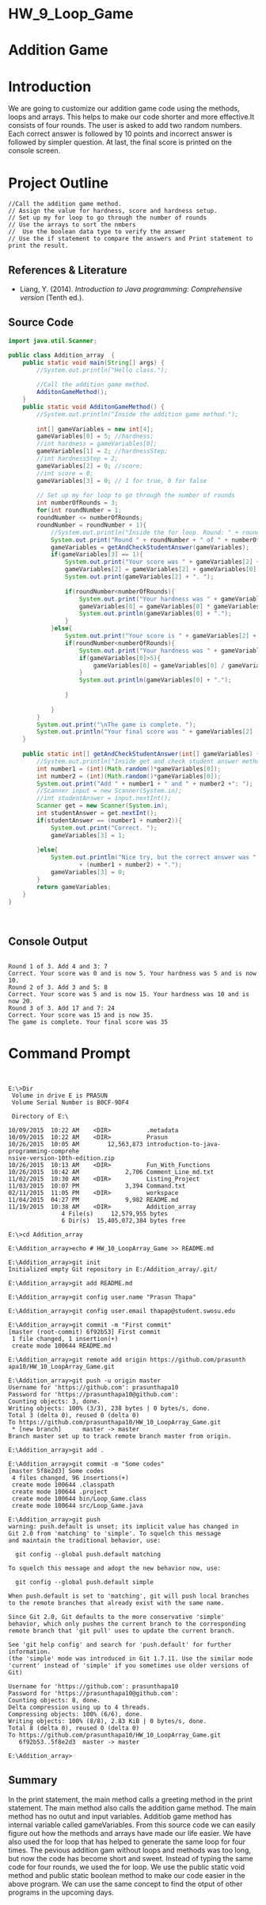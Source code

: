 # HW_9_Loop_Game 
# Addition Game 
# Introduction
We are going to customize our addition game code using the methods, loops and arrays. This helps to make our code
shorter and more effective.It consists of four rounds. The user is asked to add two random numbers. Each correct answer is followed by 10 points and incorrect answer is followed by simpler question. At last, the final score is printed on the console screen.

# Project Outline
```
//Call the addition game method.
// Assign the value for hardness, score and hardness setup.
// Set up my for loop to go through the number of rounds
// Use the arrays to sort the nmbers
//  Use the boolean data type to verify the answer
// Use the if statement to compare the answers and Print statement to print the result.
```
##  References & Literature
*   Liang, Y. (2014). *Introduction to Java programming: Comprehensive version* (Tenth ed.).

## Source Code
```java
import java.util.Scanner;

public class Addition_array  {
	public static void main(String[] args) {
		//System.out.println("Hello class.");
		
		//Call the addition game method.
		AdditonGameMethod();
	}
	public static void AdditonGameMethod() {
		//System.out.println("Inside the addition game method.");
		
		int[] gameVariables = new int[4];
		gameVariables[0] = 5; //hardness;
		//int hardness = gameVariables[0];
		gameVariables[1] = 2; //hardnessStep;
		//int hardnessStep = 2;
		gameVariables[2] = 0; //score;
		//int score = 0;
		gameVariables[3] = 0; // 1 for true, 0 for false
		
		// Set up my for loop to go through the number of rounds
		int numberOfRounds = 3;
		for(int roundNumber = 1; 
		roundNumber <= numberOfRounds;  
		roundNumber = roundNumber + 1){
			//System.out.println("Inside the for loop. Round: " + roundNumber);
			System.out.print("Round " + roundNumber + " of " + numberOfRounds + ". ");
			gameVariables = getAndCheckStudentAnswer(gameVariables);
			if(gameVariables[3] == 1){
				System.out.print("Your score was " + gameVariables[2] + " and is now ");
				gameVariables[2] = gameVariables[2] + gameVariables[0];
				System.out.print(gameVariables[2] + ". ");
				
				if(roundNumber<numberOfRounds){
					System.out.print("Your hardness was " + gameVariables[0] + " and is now ");
					gameVariables[0] = gameVariables[0] * gameVariables[1];
					System.out.println(gameVariables[0] + ".");
				}
			}else{
				System.out.print("Your score is " + gameVariables[2] + ". ");
				if(roundNumber<numberOfRounds){
					System.out.print("Your hardness was " + gameVariables[0] + " and is now ");
					if(gameVariables[0]>5){
						gameVariables[0] = gameVariables[0] / gameVariables[1];
					}
					System.out.println(gameVariables[0] + ".");
					
				}
				
			}
		}
		System.out.print("\nThe game is complete. ");
		System.out.println("Your final score was " + gameVariables[2] );
	}
	
	public static int[] getAndCheckStudentAnswer(int[] gameVariables) {
		//System.out.println("Inside get and check student answer method.");
		int number1 = (int)(Math.random()*gameVariables[0]);
		int number2 = (int)(Math.random()*gameVariables[0]);
		System.out.print("Add " + number1 + " and " + number2 +": ");
		//Scanner input = new Scanner(System.in);
		//int studentAnswer = input.nextInt();
		Scanner get = new Scanner(System.in);
		int studentAnswer = get.nextInt();
		if(studentAnswer == (number1 + number2)){
			System.out.print("Correct. ");
			gameVariables[3] = 1;
			
		}else{
			System.out.println("Nice try, but the correct answer was " 
					+ (number1 + number2) + ".");
			gameVariables[3] = 0;
		}
		return gameVariables;
	}
}
 
	
```
	


## Console Output
```

Round 1 of 3. Add 4 and 3: 7
Correct. Your score was 0 and is now 5. Your hardness was 5 and is now 10.
Round 2 of 3. Add 3 and 5: 8
Correct. Your score was 5 and is now 15. Your hardness was 10 and is now 20.
Round 3 of 3. Add 17 and 7: 24
Correct. Your score was 15 and is now 35. 
The game is complete. Your final score was 35
```


# Command Prompt
```


E:\>Dir
 Volume in drive E is PRASUN
 Volume Serial Number is B0CF-9DF4

 Directory of E:\

10/09/2015  10:22 AM    <DIR>          .metadata
10/09/2015  10:22 AM    <DIR>          Prasun
10/26/2015  10:05 AM        12,563,873 introduction-to-java-programming-comprehe
nsive-version-10th-edition.zip
10/26/2015  10:13 AM    <DIR>          Fun_With_Functions
10/26/2015  10:42 AM             2,706 Comment_Line_md.txt
11/02/2015  10:30 AM    <DIR>          Listing_Project
11/03/2015  10:07 PM             3,394 Command.txt
02/11/2015  11:05 PM    <DIR>          workspace
11/04/2015  04:27 PM             9,982 README.md
11/19/2015  10:38 AM    <DIR>          Addition_array
               4 File(s)     12,579,955 bytes
               6 Dir(s)  15,405,072,384 bytes free

E:\>cd Addition_array

E:\Addition_array>echo # HW_10_LoopArray_Game >> README.md

E:\Addition_array>git init
Initialized empty Git repository in E:/Addition_array/.git/

E:\Addition_array>git add README.md

E:\Addition_array>git config user.name "Prasun Thapa"

E:\Addition_array>git config user.email thapap@student.swosu.edu

E:\Addition_array>git commit -m "First commit"
[master (root-commit) 6f92b53] First commit
 1 file changed, 1 insertion(+)
 create mode 100644 README.md

E:\Addition_array>git remote add origin https://github.com/prasunth
apa10/HW_10_LoopArray_Game.git

E:\Addition_array>git push -u origin master
Username for 'https://github.com': prasunthapa10
Password for 'https://prasunthapa10@github.com':
Counting objects: 3, done.
Writing objects: 100% (3/3), 238 bytes | 0 bytes/s, done.
Total 3 (delta 0), reused 0 (delta 0)
To https://github.com/prasunthapa10/HW_10_LoopArray_Game.git
 * [new branch]      master -> master
Branch master set up to track remote branch master from origin.

E:\Addition_array>git add .

E:\Addition_array>git commit -m "Some codes"
[master 5f8e2d3] Some codes
 4 files changed, 96 insertions(+)
 create mode 100644 .classpath
 create mode 100644 .project
 create mode 100644 bin/Loop_Game.class
 create mode 100644 src/Loop_Game.java

E:\Addition_array>git push
warning: push.default is unset; its implicit value has changed in
Git 2.0 from 'matching' to 'simple'. To squelch this message
and maintain the traditional behavior, use:

  git config --global push.default matching

To squelch this message and adopt the new behavior now, use:

  git config --global push.default simple

When push.default is set to 'matching', git will push local branches
to the remote branches that already exist with the same name.

Since Git 2.0, Git defaults to the more conservative 'simple'
behavior, which only pushes the current branch to the corresponding
remote branch that 'git pull' uses to update the current branch.

See 'git help config' and search for 'push.default' for further information.
(the 'simple' mode was introduced in Git 1.7.11. Use the similar mode
'current' instead of 'simple' if you sometimes use older versions of Git)

Username for 'https://github.com': prasunthapa10
Password for 'https://prasunthapa10@github.com':
Counting objects: 8, done.
Delta compression using up to 4 threads.
Compressing objects: 100% (6/6), done.
Writing objects: 100% (8/8), 2.83 KiB | 0 bytes/s, done.
Total 8 (delta 0), reused 0 (delta 0)
To https://github.com/prasunthapa10/HW_10_LoopArray_Game.git
   6f92b53..5f8e2d3  master -> master

E:\Addition_array>

```
## Summary
In the print statement, the main method calls a greeting method in the print statement. The main method also calls the addition game method. The main method has no outut and input variables. Additiob game method has internal variable called gameVariables. From this source code we can easily figure out how the methods and arrays have made our life easier. We have also used the for loop that has helped to generate the same loop for four times. The pevious addition gam without loops and methods was too long, but now the code has become short and sweet. Instead of typing the same code for four rounds, we used the for loop. We use the public static void method and public static boolean method to make our code easier in the above program. We can use the same concept to find the otput of other programs in the upcoming days.  
